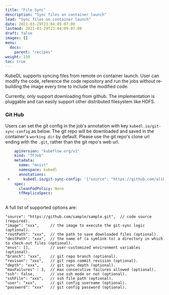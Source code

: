 ```yaml
---
title: "File Sync"
description: "Sync files on container launch"
lead: "Sync files on container launch"
date: 2021-03-29T23:04:09-07:00
lastmod: 2021-03-29T23:04:09-07:00
draft: false
images: []
menu:
  docs:
    parent: "recipes"
weight: 150
toc: true
---
```


KubeDL supports syncing files from remote on container launch.
User can modify the code, reference the code repository and run the jobs without re-building the image every time to include the modified code.

Currently, only support downloading from github. The implementation is pluggable and can easily support other distributed filesystem like HDFS.

### Git Hub

Users can set the git config in the job's annotation with key `kubedl.io/git-sync-config` as below. The git repo will be
downloaded and saved in the container's `working dir` by default. Please use the git repo's clone url ending with the `.git`,
rather than the git repo's web url.

```yaml
    apiVersion: "kubeflow.org/v1"
    kind: "TFJob"
    metadata:
      name: "mnist"
      namespace: kubedl
      annotations:
 +      kubedl.io/git-sync-config: '{"source": "https://github.com/alibaba/kubedl.git" }'
    spec:
      cleanPodPolicy: None
      tfReplicaSpecs:
        ...
```


A full list of supported options are:

```json5
"source": "https://github.com/sample/sample.git",  // code source (required).
"image": "xxx",     // the image to execute the git-sync logic (optional).
"rootPath": "xxx",  // the path to save downloaded files (optional).
"destPath": "xxx",  // the name of (a symlink to) a directory in which to check-out files (optional).
"envs": [],         // user-customized environment variables (optional).
"branch": "xxx",    // git repo branch (optional).
"revison": "xxx",   // git repo commit revision (optional).
"depth": "xxx",     // git sync depth (optional).
"maxFailures" : 3,  // max consecutive failures allowed (optional).
"ssh": false,       // use ssh mode or not (optional).
"sshFile": "xxx",   // ssh file path (optional).
"user": "xxx",      // git config username (optional).
"password": "xxx"   // git config password (optional).
```
